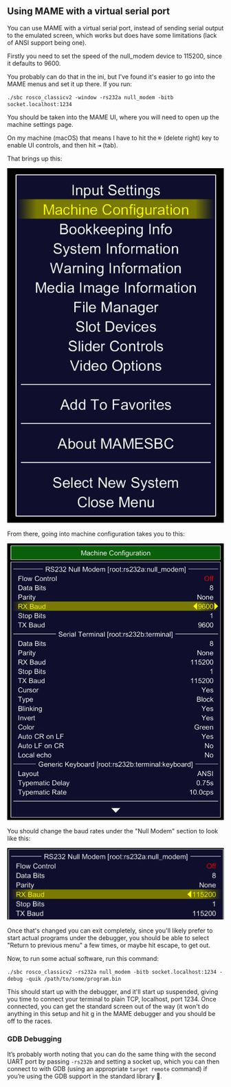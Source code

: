 ## Using MAME with a virtual serial port

You can use MAME with a virtual serial port, instead of sending serial output to the emulated
screen, which works but does have some limitations (lack of ANSI support being one).

Firstly you need to set the speed of the null_modem device to 115200, since it defaults to 9600. 

You probably can do that in the ini, but I've found it's easier to go into the MAME menus and set 
it up there. If you run:

```shell
./sbc rosco_classicv2 -window -rs232a null_modem -bitb socket.localhost:1234
```

You should be taken into the MAME UI, where you will need to open up the machine settings page. 

On my machine (macOS) that means I have to hit the <kbd>⌦</kbd> (delete right) key to enable UI
controls, and then hit <kbd>⇥</kbd> (tab). 

That brings up this:

![MAME Settings Menu](images/mame-settings-menu.png)

From there, going into machine configuration takes you to this:

![MAME Machine Settings](images/mame-machine-settings.png)

You should change the baud rates under the "Null Modem" section to look like this:

![MAME Null Modem Settings](images/mame-null-modem-settings.png)

Once that's changed you can exit completely, since you'll likely prefer to start actual programs
under the debugger, you should be able to select "Return to previous menu" a few times, or maybe 
hit escape, to get out.

Now, to run some actual software, run this command:

```shell
./sbc rosco_classicv2 -rs232a null_modem -bitb socket.localhost:1234 -debug -quik /path/to/some/program.bin
```

This should start up with the debugger, and it'll start up suspended, giving you time to connect
your terminal to plain TCP, localhost, port 1234. Once connected, you can get the standard screen
out of the way (it won't do anything in this setup and hit g in the MAME debugger and you should 
be off to the races.

### GDB Debugging

It’s probably worth noting that you can do the same thing with the second UART port by passing
`-rs232b` and setting a socket up, which you can then connect to with GDB (using an appropriate
`target remote` command) if you’re using the GDB support in the standard library 🙂.


